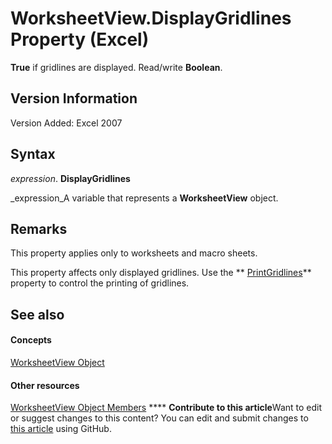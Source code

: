 
# WorksheetView.DisplayGridlines Property (Excel)

 **True** if gridlines are displayed. Read/write **Boolean**.


## Version Information

Version Added: Excel 2007 


## Syntax

 _expression_. **DisplayGridlines**

 _expression_A variable that represents a  **WorksheetView** object.


## Remarks

This property applies only to worksheets and macro sheets.

This property affects only displayed gridlines. Use the  ** [PrintGridlines](9a92c157-046a-00b5-3813-a5c924ac42b9.md)** property to control the printing of gridlines.


## See also


#### Concepts


 [WorksheetView Object](9af65167-f9de-5c4f-6005-8debf96e54de.md)
#### Other resources


 [WorksheetView Object Members](9f5c80ec-4f28-7e6e-ad01-fcfd7a33414c.md)
****   **Contribute to this article**Want to edit or suggest changes to this content? You can edit and submit changes to  [this article](https://github.com/jhershey00/VBA_Excel_Test/OpenXMLCon/articles/60cc2877-6332-3bb5-56f3-f98a4a7beae6.md) using GitHub.


